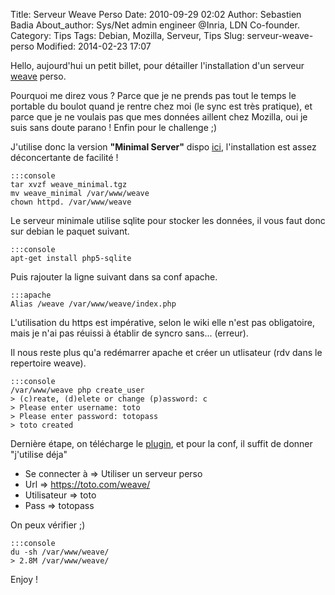 Title: Serveur Weave Perso
Date: 2010-09-29 02:02
Author: Sebastien Badia
About_author: Sys/Net admin engineer @Inria, LDN Co-founder.
Category: Tips
Tags: Debian, Mozilla, Serveur, Tips
Slug: serveur-weave-perso
Modified: 2014-02-23 17:07

Hello, aujourd'hui un petit billet, pour détailler l'installation d'un serveur [weave](https://wiki.mozilla.org/Labs/Weave/Sync/1.0/Setup) perso.

Pourquoi me direz vous ? Parce que je ne prends pas tout le temps le portable du boulot quand je rentre chez moi (le sync est très pratique), et parce que je ne voulais pas que mes données aillent chez Mozilla, oui je suis sans doute parano ! Enfin pour le challenge ;)

J'utilise donc la version **"Minimal Server"** dispo [ici](http://people.mozilla.org/~telliott/weave_minimal.tgz), l'installation est assez déconcertante de facilité !

    :::console
    tar xvzf weave_minimal.tgz
    mv weave_minimal /var/www/weave
    chown httpd. /var/www/weave

Le serveur minimale utilise sqlite pour stocker les données, il vous faut donc sur debian le paquet suivant.

    :::console
    apt-get install php5-sqlite

Puis rajouter la ligne suivant dans sa conf apache.

    :::apache
    Alias /weave /var/www/weave/index.php

L'utilisation du https est impérative, selon le wiki elle n'est pas obligatoire, mais je n'ai pas réuissi à établir de syncro sans... (erreur).

Il nous reste plus qu'a redémarrer apache et créer un utlisateur (rdv dans le repertoire weave).

    :::console
    /var/www/weave php create_user
    > (c)reate, (d)elete or change (p)assword: c
    > Please enter username: toto
    > Please enter password: totopass
    > toto created

Dernière étape, on télécharge le [plugin](https://addons.mozilla.org/en-US/firefox/addon/10868/), et pour la conf, il suffit de donner "j'utilise déja"

* Se connecter à => Utiliser un serveur perso
* Url => https://toto.com/weave/
* Utilisateur => toto
* Pass => totopass

On peux vérifier ;)

    :::console
    du -sh /var/www/weave/
    > 2.8M /var/www/weave/

Enjoy !
